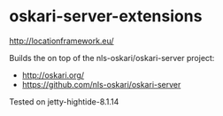 # oskari-server-extensions

http://locationframework.eu/

Builds the on top of the nls-oskari/oskari-server project:
- http://oskari.org/
- https://github.com/nls-oskari/oskari-server

Tested on jetty-hightide-8.1.14